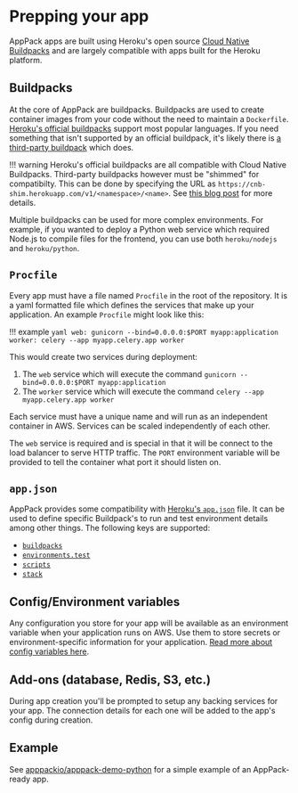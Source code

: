 # Prepping your app

AppPack apps are built using Heroku's open source [Cloud Native Buildpacks](https://buildpacks.io/) and are largely compatible with apps built for the Heroku platform.

## Buildpacks

At the core of AppPack are buildpacks. Buildpacks are used to create container images from your code without the need to maintain a `Dockerfile`. [Heroku's official buildpacks](https://devcenter.heroku.com/articles/buildpacks#officially-supported-buildpacks) support most popular languages. If you need something that isn't supported by an official buildpack, it's likely there is [a third-party buildpack](https://elements.heroku.com/buildpacks) which does.

!!! warning
    Heroku's official buildpacks are all compatible with Cloud Native Buildpacks. Third-party buildpacks however must be "shimmed" for compatibilty. This can be done by specifying the URL as `https://cnb-shim.herokuapp.com/v1/<namespace>/<name>`. See [this blog post](https://jkutner.github.io/2020/05/26/cloud-native-buildpacks-shim.html) for more details.

Multiple buildpacks can be used for more complex environments. For example, if you wanted to deploy a Python web service which required Node.js to compile files for the frontend, you can use both `heroku/nodejs` and `heroku/python`.

## `Procfile`

Every app must have a file named `Procfile` in the root of the repository. It is a yaml formatted file which defines the services that make up your application. An example `Procfile` might look like this:

!!! example
    ```yaml
    web: gunicorn --bind=0.0.0.0:$PORT myapp:application
    worker: celery --app myapp.celery.app worker
    ```

This would create two services during deployment:

1. The `web` service which will execute the command `gunicorn --bind=0.0.0.0:$PORT myapp:application`
2. The `worker` service which will execute the command `celery --app myapp.celery.app worker`

Each service must have a unique name and will run as an independent container in AWS. Services can be scaled independently of each other.

The `web` service is required and is special in that it will be connect to the load balancer to serve HTTP traffic. The `PORT` environment variable will be provided to tell the container what port it should listen on.

## `app.json`

AppPack provides some compatibility with [Heroku's `app.json`](https://devcenter.heroku.com/articles/app-json-schema) file. It can be used to define specific Buildpack's to run and test environment details among other things. The following keys are supported:

* [`buildpacks`](https://devcenter.heroku.com/articles/app-json-schema#buildpacks)
* [`environments.test`](https://devcenter.heroku.com/articles/app-json-schema#environments)
* [`scripts`](https://devcenter.heroku.com/articles/app-json-schema#scripts)
* [`stack`](https://devcenter.heroku.com/articles/app-json-schema#stack)

## Config/Environment variables

Any configuration you store for your app will be available as an environment variable when your application runs on AWS. Use them to store secrets or environment-specific information for your application. [Read more about config variables here](config-variables.md).

## Add-ons (database, Redis, S3, etc.)

During app creation you'll be prompted to setup any backing services for your app. The connection details for each one will be added to the app's config during creation.

## Example

See [apppackio/apppack-demo-python](https://github.com/apppackio/apppack-demo-python) for a simple example of an AppPack-ready app.
